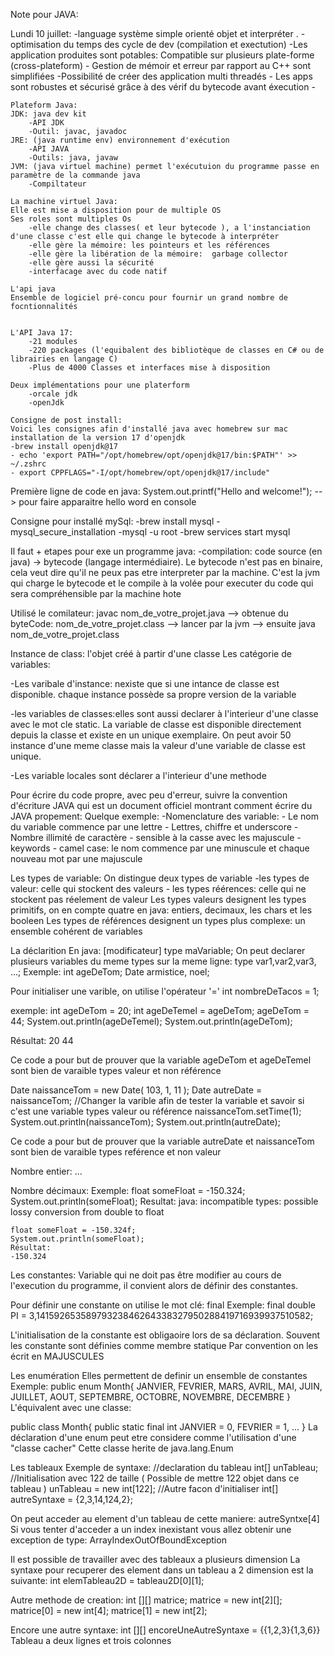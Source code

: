 Note pour JAVA:

Lundi 10 juillet:
-language système simple orienté objet et interpréter .
-optimisation du temps des cycle de dev (compilation et exectution)
-Les application produites sont potables: Compatible sur plusieurs plate-forme (cross-plateform) - Gestion de mémoir et erreur par rapport au C++ sont simplifiées
-Possibilité de créer des application multi threadés - Les apps sont robustes et sécurisé grâce à des vérif du bytecode avant éxecution -

    Plateform Java:
    JDK: java dev kit
        -API JDK
        -Outil: javac, javadoc
    JRE: (java runtime env) environnement d'exécution
        -API JAVA
        -Outils: java, javaw
    JVM: (java virtuel machine) permet l'exécutuion du programme passe en paramètre de la commande java
        -Compiltateur

    La machine virtuel Java:
    Elle est mise a disposition pour de multiple OS
    Ses roles sont multiples Os
        -elle change des classes( et leur bytecode ), a l'instanciation d'une classe c'est elle qui change le bytecode à interpréter
        -elle gère la mémoire: les pointeurs et les références
        -elle gère la libération de la mémoire:  garbage collector
        -elle gère aussi la sécurité
        -interfacage avec du code natif

    L'api java
    Ensemble de logiciel pré-concu pour fournir un grand nombre de focntionnalités


    L'API Java 17:
        -21 modules
        -220 packages (l'equibalent des bibliotèque de classes en C# ou de librairies en langage C)
        -Plus de 4000 Classes et interfaces mise à disposition

    Deux implémentations pour une platerform
        -orcale jdk
        -openJdk

    Consigne de post install:
    Voici les consignes afin d'installé java avec homebrew sur mac
    installation de la version 17 d'openjdk
    -brew install openjdk@17
    - echo 'export PATH="/opt/homebrew/opt/openjdk@17/bin:$PATH"' >> ~/.zshrc
    - export CPPFLAGS="-I/opt/homebrew/opt/openjdk@17/include"

Première ligne de code en java: 
System.out.printf("Hello and welcome!"); --> pour faire apparaitre hello word en console

Consigne pour installé mySql:
    -brew install mysql
    -mysql_secure_installation
    -mysql -u root
    -brew services start mysql

Il faut + etapes pour exe un programme java:
    -compilation: code source (en java) -> bytecode (langage intermédiaire). Le bytecode n'est pas en binaire, cela veut dire qu'il ne peux pas etre interpreter par la machine.
    C'est la jvm qui charge le bytecode et le compile à la volée pour executer du code qui sera compréhensible par la machine hote

Utilisé le comilateur:
javac nom_de_votre_projet.java --> obtenue du byteCode: nom_de_votre_projet.class --> lancer par la jvm --> ensuite java nom_de_votre_projet.class

Instance de class: l'objet créé à partir d'une classe
Les catégorie de variables:

-Les varibale d'instance: nexiste que si une intance de classe est disponible. chaque instance possède sa propre version de la variable

-les variables de classes:elles sont aussi declarer à l'interieur d'une classe avec le mot cle static. La variable de classe est disponible directement depuis la classe et existe en un unique exemplaire. On peut avoir 50 instance d'une meme classe mais la valeur d'une variable de classe est unique.

-Les variable locales sont déclarer a l'interieur d'une methode 

Pour écrire du code propre, avec peu d'erreur, suivre la convention d'écriture JAVA qui est un document officiel montrant comment écrire du JAVA propement: Quelque exemple:
        -Nomenclature des variable:
            - Le nom du variable commence par une lettre
            - Lettres, chiffre et underscore
            - Nombre illimité de caractère
            - sensible à la casse avec les majuscule 
            - keywords
            - camel case: le nom commence par une minuscule et chaque nouveau mot par une majuscule

Les types de variable:
    On distingue deux types de variable
        -les types de valeur: celle qui stockent des valeurs
        - les types réérences: celle qui ne stockent pas réelement de valeur
    Les types valeurs designent les types primitifs, on en compte quatre en java: entiers, decimaux, les chars et les booleen
    Les types de références designent un types plus complexe: un ensemble cohérent de variables 

La déclarition
En java:
[modificateur] type maVariable;
On peut declarer plusieurs variables du meme types sur la meme ligne:
type var1,var2,var3, ...;
Exemple:
int ageDeTom;
Date armistice, noel;

Pour initialiser une varible, on utilise l'opérateur '='
int nombreDeTacos = 1;

exemple:
int ageDeTom = 20;
int ageDeTemel = ageDeTom;
ageDeTom = 44;
System.out.println(ageDeTemel);
System.out.println(ageDeTom);

Résultat: 
20
44

Ce code a pour but de prouver que la variable ageDeTom et ageDeTemel sont bien de varaible types valeur et non référence


 Date naissanceTom = new Date( 103, 1, 11 );
 Date autreDate = naissanceTom;
 //Changer la varible afin de tester la variable et savoir si c'est une variable types valeur ou référence
 naissanceTom.setTime(1);
 System.out.println(naissanceTom);
 System.out.println(autreDate);

 Ce code a pour but de prouver que la variable autreDate et naissanceTom sont bien de varaible types reférence et non valeur

Nombre entier:
...

Nombre décimaux:
Exemple:
    float someFloat = -150.324;
    System.out.println(someFloat);
    Resultat:
    java: incompatible types: possible lossy conversion from double to float

    float someFloat = -150.324f;
    System.out.println(someFloat);
    Résultat:
    -150.324

Les constantes:
Variable qui ne doit pas être modifier au cours de l'execution du programme, il convient alors de définir des constantes.

Pour définir une constante on utilise le mot clé: final
Exemple: 
final double PI = 3,14159265358979323846264338327950288419716939937510582;

L'initialisation de la constante est obligaoire lors de sa déclaration.
Souvent les constante sont définies comme membre statique
Par convention on les écrit en MAJUSCULES

Les enumération
Elles permettent de definir un ensemble de constantes
Exemple:
public enum Month{
    JANVIER,
    FEVRIER,
    MARS,
    AVRIL,
    MAI,
    JUIN,
    JUILLET,
    AOUT,
    SEPTEMBRE,
    OCTOBRE,
    NOVEMBRE,
    DECEMBRE
}
 L'équivalent avec une classe:

 public class Month{
    public static final int JANVIER = 0, FEVRIER = 1, ...
 }
La déclaration d'une enum peut etre considere comme l'utilisation d'une "classe cacher"
Cette classe herite de java.lang.Enum

Les tableaux
Exemple de syntaxe:
//declaration du tableau
int[] unTableau;
//Initialisation avec 122 de taille ( Possible de mettre 122 objet dans ce tableau )
unTableau = new int[122];
//Autre facon d'initialiser
int[] autreSyntaxe = {2,3,14,124,2};

On peut acceder au element d'un tableau de cette maniere:
autreSyntxe[4]
Si vous tenter d'acceder a un index inexistant vous allez obtenir une exception de type:
ArrayIndexOutOfBoundException

Il est possible de travailler avec des tableaux a plusieurs dimension 
La syntaxe pour recuperer des element dans un tableau a 2 dimension est la suivante:
int elemTableau2D = tableau2D[0][1];

Autre methode de creation:
int [][] matrice;
matrice = new int[2][];
matrice[0] = new int[4];
matrice[1] = new int[2];

Encore une autre syntaxe:
int [][] encoreUneAutreSyntaxe = {{1,2,3}{1,3,6}}
Tableau a deux lignes et trois colonnes
